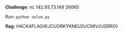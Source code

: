 **Challenge**: nc 142.93.73.149 26065

Run: `python solve.py`

**flag:** HACKAFLAG{KJCUORKYKNEU2UCMIVJUQRRO}
